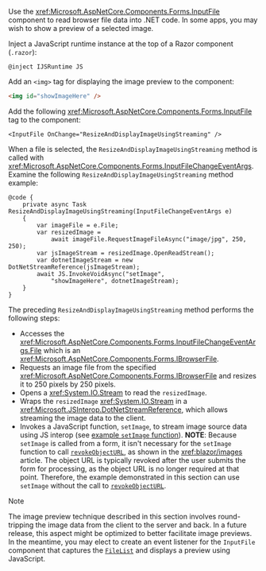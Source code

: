 Use the <xref:Microsoft.AspNetCore.Components.Forms.InputFile> component to read browser file data into .NET code. In some apps, you may wish to show a preview of a selected image.

Inject a JavaScript runtime instance at the top of a Razor component (`.razor`):

```razor
@inject IJSRuntime JS
```

Add an `<img>` tag for displaying the image preview to the component:

```html
<img id="showImageHere" />
```

Add the following <xref:Microsoft.AspNetCore.Components.Forms.InputFile> tag to the component:

```razor
<InputFile OnChange="ResizeAndDisplayImageUsingStreaming" />
```

When a file is selected, the `ResizeAndDisplayImageUsingStreaming` method is called with <xref:Microsoft.AspNetCore.Components.Forms.InputFileChangeEventArgs>. Examine the following `ResizeAndDisplayImageUsingStreaming` method example:

```razor
@code {
    private async Task ResizeAndDisplayImageUsingStreaming(InputFileChangeEventArgs e)
    {
        var imageFile = e.File;
        var resizedImage = 
            await imageFile.RequestImageFileAsync("image/jpg", 250, 250);
        var jsImageStream = resizedImage.OpenReadStream();
        var dotnetImageStream = new DotNetStreamReference(jsImageStream);
        await JS.InvokeVoidAsync("setImage", 
            "showImageHere", dotnetImageStream);
    }
}
```

The preceding `ResizeAndDisplayImageUsingStreaming` method performs the following steps:

* Accesses the <xref:Microsoft.AspNetCore.Components.Forms.InputFileChangeEventArgs.File> which is an <xref:Microsoft.AspNetCore.Components.Forms.IBrowserFile>.
* Requests an image file from the specified <xref:Microsoft.AspNetCore.Components.Forms.IBrowserFile> and resizes it to 250 pixels by 250 pixels.
* Opens a <xref:System.IO.Stream> to read the `resizedImage`.
* Wraps the `resizedImage` <xref:System.IO.Stream> in a <xref:Microsoft.JSInterop.DotNetStreamReference>, which allows streaming the image data to the client.
* Invokes a JavaScript function, `setImage`, to stream image source data using JS interop (see [example `setImage` function](xref:blazor/images#stream-images)). **NOTE**: Because `setImage` is called from a form, it isn't necessary for the `setImage` function to call [`revokeObjectURL`](https://developer.mozilla.org/docs/Web/API/URL/revokeObjectURL), as shown in the <xref:blazor/images> article. The object URL is typically revoked after the user submits the form for processing, as the object URL is no longer required at that point. Therefore, the example demonstrated in this section can use `setImage` without the call to [`revokeObjectURL`](https://developer.mozilla.org/docs/Web/API/URL/revokeObjectURL).

> [!NOTE]
> The image preview technique described in this section involves round-tripping the image data from the client to the server and back. In a future release, this aspect might be optimized to better facilitate image previews. In the meantime, you may elect to create an event listener for the `InputFile` component that captures the [`FileList`](https://developer.mozilla.org/docs/Web/API/FileList) and displays a preview using JavaScript.
